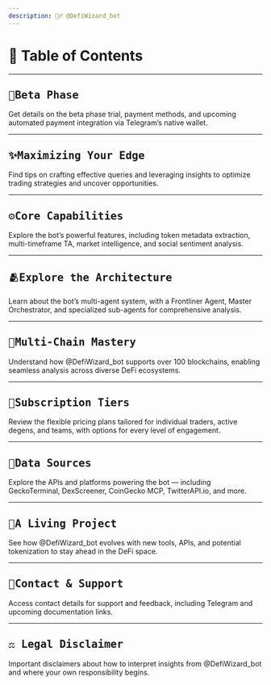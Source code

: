 ```yaml
---
description: 🧙‍♂️ @DefiWizard_bot
---
```


# 📖 Table of Contents

***

## <kbd>🚀Beta Phase</kbd>&#x20;

Get details on the beta phase trial, payment methods, and upcoming automated payment integration via Telegram’s native wallet.

***

## <kbd>✨Maximizing Your Edge</kbd>

Find tips on crafting effective queries and leveraging insights to optimize trading strategies and uncover opportunities.

***

## <kbd>⚙️Core Capabilities</kbd>

Explore the bot’s powerful features, including token metadata extraction, multi-timeframe TA, market intelligence, and social sentiment analysis.

***

## <kbd>🫂Explore the Architecture</kbd>

Learn about the bot’s multi-agent system, with a Frontliner Agent, Master Orchestrator, and specialized sub-agents for comprehensive analysis.

***

## <kbd>🤹Multi-Chain Mastery</kbd>

Understand how @DefiWizard\_bot supports over 100 blockchains, enabling seamless analysis across diverse DeFi ecosystems.

***

## <kbd>🏅Subscription Tiers</kbd>

Review the flexible pricing plans tailored for individual traders, active degens, and teams, with options for every level of engagement.

***

## <kbd>📂</kbd><kbd>**Data Sources**</kbd>

Explore the APIs and platforms powering the bot — including GeckoTerminal, DexScreener, CoinGecko MCP, TwitterAPI.io, and more.

***

## <kbd>🧬️A Living Project</kbd>

See how @DefiWizard\_bot evolves with new tools, APIs, and potential tokenization to stay ahead in the DeFi space.

***

## <kbd>📱Contact & Support</kbd>

Access contact details for support and feedback, including Telegram and upcoming documentation links.

***

## <kbd>**⚖️ Legal Disclaimer**</kbd>

Important disclaimers about how to interpret insights from @DefiWizard\_bot and where your own responsibility begins.
